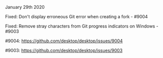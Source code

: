 January 29th 2020

Fixed: Don't display erroneous Git error when creating a fork - #9004

Fixed: Remove stray characters from Git progress indicators on Windows - #9003

#9004: https://github.com/desktop/desktop/issues/9004

#9003: https://github.com/desktop/desktop/issues/9003
    
